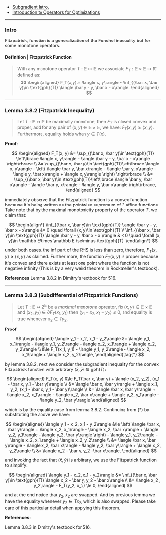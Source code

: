- [Subgradient Intro](../Non-Smooth%20Calculus/Subgradient%20Intro.md), 
- [Introduction to Operators for Optimizations](Introduction%20to%20Operators%20for%20Optimizations.md)

---
### **Intro**

Fitzpatrick, function is a generalization of the Fenchel inequality but for some monotone operators. 

#### **Definition | Fitzpatrick Function**
> With any monotone operator $T:\mathbb E \mapsto \mathbb E$ we associate $F_T: \mathbb E\times \mathbb E \mapsto \mathbb{\bar{R}}$ defined as: 
> $$
> \begin{aligned}
>   F_T(x,y):= \langle x, y\rangle - \inf_{(\bar x, \bar y)\in \text{gph}(T)} \langle \bar y - y, \bar x - x\rangle. 
> \end{aligned}
> $$

---
### **Lemma 3.8.2 (Fitzpatrick Inequality)**
> Let $T: \mathbb E \mapsto \mathbb E$ be maximally monotone, then $F_T$ is closed convex and proper, add for any pair of $(x, y) \in \mathbb E \times \mathbb E$, we have: $F_T(x, y)\ge \langle x, y\rangle$. Furthermore, equality holds when $y \in T(x)$. 

**Proof**:

$$
\begin{aligned}
    F_T(x, y) &= \sup_{(\bar x, \bar y)\in \text{gph}(T)}
    \left\lbrace
        \langle x, y\rangle - \langle \bar y - y, \bar x - x\rangle
    \right\rbrace
    \\
    &= \sup_{(\bar x, \bar y)\in \text{gph}(T)}\left\lbrace
        \langle x, y\rangle - 
        \left(
            \langle \bar y, \bar x\rangle - \langle \bar y, x\rangle
            - 
            \langle y, \bar x\rangle + \langle x, y\rangle
        \right)
    \right\rbrace
    \\
    &= 
    \sup_{(\bar x, \bar y)\in \text{gph}(T)}\left\lbrace
        \langle \bar y, \bar x\rangle - \langle \bar y, x\rangle
        - 
        \langle y, \bar x\rangle
    \right\rbrace, 
\end{aligned}
$$

immediately observe that the Fitzpatrick function is a convex function because it's being written as the pointwise supremum of 3 affine functions. Take note that by the maximal monotonicity property of the operator $T$, we claim that: 

$$
\begin{align*}
    \inf_{(\bar x, \bar y)\in \text{gph}(T)} \langle \bar y - y, \bar x - x\rangle 
    &= 0 \quad \forall (x, y)\in \text{gph}(T)
    \\
    \inf_{(\bar x, \bar y)\in \text{gph}(T)} \langle \bar y - y, \bar x - x \rangle
    & < 0 \quad
    \forall (x, y)\in \mathbb E\times \mathbb E \setminus \text{gph}(T), 
\end{align*}
$$

under both cases, the inf part of the RHS is less than zero, therefore, $F_T(x, y)\ge \langle x, y\rangle$ as claimed. Further more, the function $F_T(x, y)$ is proper because it's convex and there exists at least one point where the function is not negative infinity (This is by a very weird theorem in Rockafeller's textbook).


**References**
Lemma 3.8.2 in Dimitry's textbook for 516. 

---
### **Lemma 3.8.3 (Subdifferential of Fitzpatrick Functions)**
> Let $T: \mathbb E \mapsto 2^{\mathbb E}$ be a *maximal monotone* opreator, fix $(x, y)\in \mathbb E \times \mathbb E$ and $(x_2, y_2)\in \partial F_T(x_1, y_1)$ then $\langle y_1 - x_2, x_1 - y_2\rangle\le 0$, and equality is true whenever $x_2 \in Ty_2$. 

**Proof**

$$
\begin{aligned}
    \langle y_1 - x_2, x_1 - y_2\rangle
    &= 
    \langle y_1, x_1\rangle - \langle y_1, y_2\rangle - \langle x_2, x_1\rangle
    + \langle x_2, y_2\rangle
    \\
    &\le 
    F_T(x_1, y_1) - \langle y_1, y_2\rangle - \langle x_2, x_1\rangle
    + \langle x_2, y_2\rangle,
\end{aligned}\tag{*}
$$

by lemma 3.8.2, next we consider the subgradient inequality for the convex Fitzpatrick function with arbitrary $(\bar x, \bar y)\in \text{gph}(T)$: 

$$
\begin{aligned}
    F_T(x, y)
    &\le F_T(\bar x, \bar y) + \langle (x_2, y_2), (x_1 - \bar x, y_1 - \bar y)\rangle
    \\
    &= 
    \langle \bar x, \bar y\rangle + 
    \langle x_1, y_2, (x_1 - \bar x, y_1 - \bar y)\rangle
    \\
    &= 
    \langle \bar x, \bar y\rangle + \langle x_2, x_1\rangle - \langle x_2, \bar x\rangle + \langle y_2, y_1\rangle - \langle y_2, \bar y\rangle
\end{aligned}
$$

which is by the equality case from lemma 3.8.2. Continuing from (*) by substituting the above we have: 

$$
\begin{aligned}
    \langle y_1 - x_2, x_1 - y_2\rangle &\le 
    \left(
        \langle \bar x, \bar y\rangle + \langle x_2, x_1\rangle - \langle x_2, \bar x\rangle + \langle y_2, y_1\rangle - \langle y_2, \bar y\rangle
    \right) - \langle y_1, y_2\rangle - \langle x_2, x_1\rangle
    + \langle x_2, y_2\rangle
    \\
    &= \langle \bar x, \bar y\rangle - \langle x_2, \bar x\rangle - 
    \langle y_2, \bar y\rangle + \langle x_2, y_2\rangle
    \\
    &= \langle x_2 - \bar y, y_2 -\bar x\rangle, 
\end{aligned}
$$

and invoking the fact that $(\bar x, \bar y)$ is arbitrary, we use the Fitzpatrick function to simplify: 

$$
\begin{aligned}
    \langle y_1 - x_2, x_1 - y_2\rangle
    &= 
    \inf_{(\bar x, \bar y)\in \text{gph}(T)}
    \langle x_2 - \bar y, y_2 - \bar x\rangle 
    \\
    &= \langle x_2 , y_2\rangle - F_T(y_2, x_2) \le 0, 
\end{aligned}
$$

and at the end notice that $y_2, x_2$ are swapped. And by previous lemma we have the equality whenever $y_2 \in Tx_2$, which is also swapped. Please take care of this particular detail when applying this theorem. 


**References:**

Lemma 3.8.3 in Dimitry's textbook for 516. 